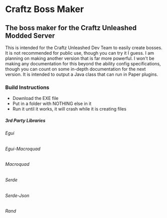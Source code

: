 # Craftz Boss Maker
## The boss maker for the Craftz Unleashed Modded Server

This is intended for the Craftz Unleashed Dev Team to easily create bosses. It is not recommended for public use, though you can try it I guess. I am planning on making another version that is far more powerful. I won't be making any documentation for this beyond the ability config specifications, though you can count on some in-depth documentation for the next version. It is intended to output a Java class that can run in Paper plugins.

### Build Instructions
- Download the EXE file
- Put in a folder with NOTHING else in it
- Run it until it works, it will crash while it is creating files

##### 3rd Party Libraries
###### Egui
###### Egui-Macroquad
###### Macroquad
###### Serde
###### Serde-Json
###### Rand
